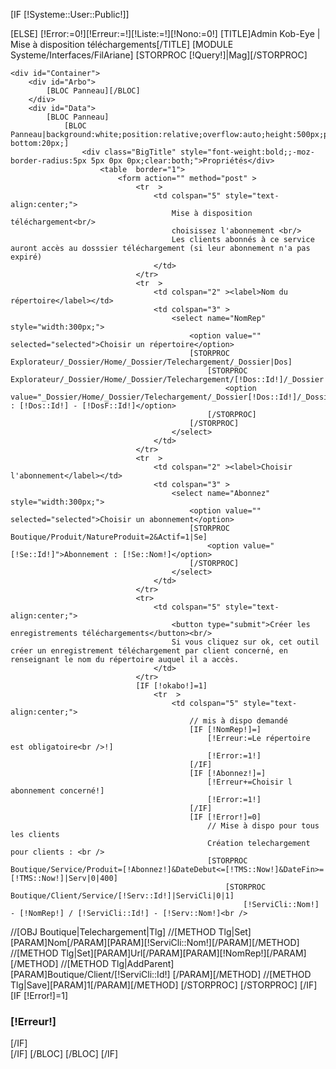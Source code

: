 [IF [!Systeme::User::Public!]]
				
[ELSE]
	[!Error:=0!][!Erreur:=!][!Liste:=!][!Nono:=0!]
	[TITLE]Admin Kob-Eye | Mise à disposition téléchargements[/TITLE]
	[MODULE Systeme/Interfaces/FilAriane]
	[STORPROC [!Query!]|Mag][/STORPROC]
	
	<div id="Container">
		<div id="Arbo">
			[BLOC Panneau][/BLOC]
		</div>
		<div id="Data">
			[BLOC Panneau]
				[BLOC Panneau|background:white;position:relative;overflow:auto;height:500px;padding:5px;margin-bottom:20px;]
					<div class="BigTitle" style="font-weight:bold;;-moz-border-radius:5px 5px 0px 0px;clear:both;">Propriétés</div>		
						<table  border="1">
							<form action="" method="post" >
								<tr  >
									<td colspan="5" style="text-align:center;">
										Mise à disposition téléchargement<br/>
										choisissez l'abonnement <br/>
										Les clients abonnés à ce service auront accès au dosssier téléchargement (si leur abonnement n'a pas expiré)
									</td>
								</tr>
								<tr  >
									<td colspan="2" ><label>Nom du répertoire</label></td>
									<td colspan="3" >
										<select name="NomRep" style="width:300px;">
											<option value="" selected="selected">Choisir un répertoire</option>
											[STORPROC Explorateur/_Dossier/Home/_Dossier/Telechargement/_Dossier|Dos]
												[STORPROC Explorateur/_Dossier/Home/_Dossier/Telechargement/[!Dos::Id!]/_Dossier|DosF]
													<option value="_Dossier/Home/_Dossier/Telechargement/_Dossier[!Dos::Id!]/_Dossier/[!DosF::Id!]">Téléchargment : [!Dos::Id!] - [!DosF::Id!]</option>
												[/STORPROC]
											[/STORPROC]
										</select>
									</td>
								</tr>
								<tr  >
									<td colspan="2" ><label>Choisir l'abonnement</label></td>
									<td colspan="3" >
										<select name="Abonnez" style="width:300px;">
											<option value="" selected="selected">Choisir un abonnement</option>
											[STORPROC Boutique/Produit/NatureProduit=2&Actif=1|Se]
												<option value="[!Se::Id!]">Abonnement : [!Se::Nom!]</option>
											[/STORPROC]
										</select>
									</td>
								</tr>
								<tr>
									<td colspan="5" style="text-align:center;">
										<button type="submit">Créer les enregistrements téléchargements</button><br/>
										Si vous cliquez sur ok, cet outil créer un enregistrement téléchargement par client concerné, en renseignant le nom du répertoire auquel il a accès.
									</td>
								</tr>
								[IF [!okabo!]=1]
									<tr  >
										<td colspan="5" style="text-align:center;">
											// mis à dispo demandé
											[IF [!NomRep!]=]
												[!Erreur:=Le répertoire est obligatoire<br />!]
												[!Error:=1!]		
											[/IF]
											[IF [!Abonnez!]=]
												[!Erreur+=Choisir l abonnement concerné!]
												[!Error:=1!]		
											[/IF]
											[IF [!Error!]=0]
												// Mise à dispo pour tous les clients
												Création telechargement pour clients : <br />
												[STORPROC Boutique/Service/Produit=[!Abonnez!]&DateDebut<=[!TMS::Now!]&DateFin>=[!TMS::Now!]|Serv|0|400]
													[STORPROC Boutique/Client/Service/[!Serv::Id!]|ServiCli|0|1]
														[!ServiCli::Nom!] - [!NomRep!] / [!ServiCli::Id!] - [!Serv::Nom!]<br />

//[OBJ Boutique|Telechargement|Tlg]
//[METHOD Tlg|Set][PARAM]Nom[/PARAM][PARAM][!ServiCli::Nom!][/PARAM][/METHOD]
//[METHOD Tlg|Set][PARAM]Url[/PARAM][PARAM][!NomRep!][/PARAM][/METHOD]
//[METHOD Tlg|AddParent][PARAM]Boutique/Client/[!ServiCli::Id!] [/PARAM][/METHOD]
//[METHOD Tlg|Save][PARAM]1[/PARAM][/METHOD]
													[/STORPROC]
												[/STORPROC]
											[/IF]
											[IF [!Error!]=1] <h3>[!Erreur!]</h3>[/IF]	
										</td>
									</tr>
								[/IF]
								<input type="hidden" value="1" name="okabo" >
							</form>
						</table>
					</div>
				[/BLOC]
			[/BLOC]
		</div>
	</div>
[/IF]